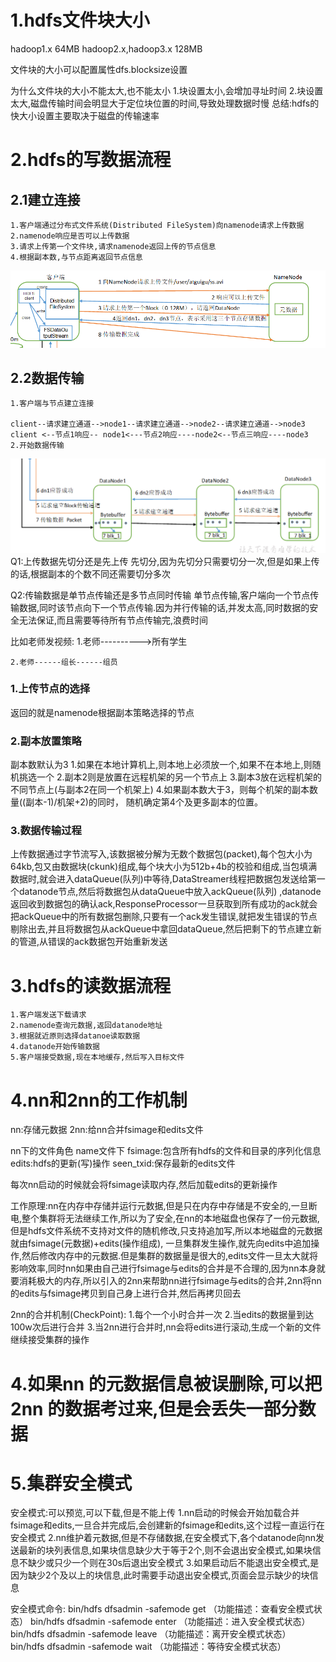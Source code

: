 # 1.hdfs文件块大小
hadoop1.x   64MB
hadoop2.x,hadoop3.x 128MB

文件块的大小可以配置属性dfs.blocksize设置

为什么文件块的大小不能太大,也不能太小
1.块设置太小,会增加寻址时间
2.块设置太大,磁盘传输时间会明显大于定位块位置的时间,导致处理数据时慢
总结:hdfs的快大小设置主要取决于磁盘的传输速率


# 2.hdfs的写数据流程
## 2.1建立连接
	1.客户端通过分布式文件系统(Distributed FileSystem)向namenode请求上传数据
	2.namenode响应是否可以上传数据
	3.请求上传第一个文件块,请求namenode返回上传的节点信息
	4.根据副本数,与节点距离返回节点信息
![demo](../pictures/hdfs上传请求.jpg)
## 2.2数据传输
	1.客户端与节点建立连接

	client--请求建立通道-->node1--请求建立通道-->node2--请求建立通道-->node3
	client <--节点1响应-- node1<---节点2响应----node2<--节点三响应----node3
	2.开始数据传输
![demo](../pictures/建立通道.jpg)
Q1:上传数据先切分还是先上传
先切分,因为先切分只需要切分一次,但是如果上传的话,根据副本的个数不同还需要切分多次

Q2:传输数据是单节点传输还是多节点同时传输
单节点传输,客户端向一个节点传输数据,同时该节点向下一个节点传输.因为并行传输的话,并发太高,同时数据的安全无法保证,而且需要等待所有节点传输完,浪费时间

比如老师发视频:
	1.老师---------->所有学生

	2.老师------组长------组员
### 1.上传节点的选择
返回的就是namenode根据副本策略选择的节点

### 2.副本放置策略
副本数默认为3
1.如果在本地计算机上,则本地上必须放一个,如果不在本地上,则随机挑选一个
2.副本2则是放置在远程机架的另一个节点上
3.副本3放在远程机架的不同节点上(与副本2在同一个机架上)
4.如果副本数大于3，则每个机架的副本数量((副本-1)/机架+2)的同时，
随机确定第4个及更多副本的位置。
### 3.数据传输过程
上传数据通过字节流写入,该数据被分解为无数个数据包(packet),每个包大小为64kb,包又由数据块(ckunk)组成,每个块大小为512b+4b的校验和组成,当包填满数据时,就会进入dataQueue(队列)中等待,DataStreamer线程把数据包发送给第一个datanode节点,然后将数据包从dataQueue中放入ackQueue(队列)
,datanode返回收到数据包的确认ack,ResponseProcessor一旦获取到所有成功的ack就会把ackQueue中的所有数据包删除,只要有一个ack发生错误,就把发生错误的节点剔除出去,并且将数据包从ackQueue中拿回dataQueue,然后把剩下的节点建立新的管道,从错误的ack数据包开始重新发送


# 3.hdfs的读数据流程
	1.客户端发送下载请求
	2.namenode查询元数据,返回datanode地址
	3.根据就近原则选择datanoe读取数据
	4.datanode开始传输数据
	5.客户端接受数据,现在本地缓存,然后写入目标文件

# 4.nn和2nn的工作机制
nn:存储元数据
2nn:给nn合并fsimage和edits文件


nn下的文件角色
name文件下
	fsimage:包含所有hdfs的文件和目录的序列化信息
	edits:hdfs的更新(写)操作
	seen_txid:保存最新的edits文件

每次nn启动的时候就会将fsimage读取内存,然后加载edits的更新操作

工作原理:nn在内存中存储并运行元数据,但是只在内存中存储是不安全的,一旦断电,整个集群将无法继续工作,所以为了安全,在nn的本地磁盘也保存了一份元数据,但是hdfs文件系统不支持对文件的随机修改,只支持追加写,所以本地磁盘的元数据就由fsimage(元数据)+edits(操作组成), 一旦集群发生操作,就先向edits中追加操作,然后修改内存中的元数据.但是集群的数据量是很大的,edits文件一旦太大就将影响效率,同时nn如果由自己进行fsimage与edits的合并是不合理的,因为nn本身就要消耗极大的内存,所以引入的2nn来帮助nn进行fsimage与edits的合并,2nn将nn的edits与fsimage拷贝到自己身上进行合并,然后再拷贝回去

2nn的合并机制(CheckPoint):
	1.每个一个小时合并一次
	2.当edits的数据量到达100w次后进行合并
	3.当2nn进行合并时,nn会将edits进行滚动,生成一个新的文件继续接受集群的操作



# 4.如果nn 的元数据信息被误删除,可以把2nn 的数据考过来,但是会丢失一部分数据

# 5.集群安全模式
安全模式:可以预览,可以下载,但是不能上传
	1.nn启动的时候会开始加载合并fsimage和edits,一旦合并完成后,会创建新的fsimage和edits,这个过程一直运行在安全模式
	2.nn维护着元数据,但是不存储数据,在安全模式下,各个datanode向nn发送最新的块列表信息,如果块信息缺少大于等于2个,则不会退出安全模式,如果块信息不缺少或只少一个则在30s后退出安全模式
	3.如果启动后不能退出安全模式,是因为缺少2个及以上的块信息,此时需要手动退出安全模式,页面会显示缺少的块信息

安全模式命令:
bin/hdfs dfsadmin -safemode get		（功能描述：查看安全模式状态）
bin/hdfs dfsadmin -safemode enter  	（功能描述：进入安全模式状态）
bin/hdfs dfsadmin -safemode leave	（功能描述：离开安全模式状态）
bin/hdfs dfsadmin -safemode wait	（功能描述：等待安全模式状态）
